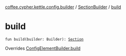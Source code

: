 [coffee.cypher.kettle.config.builder](../index.md) / [SectionBuilder](index.md) / [build](./build.md)

# build

`fun build(builder: Builder): `[`Section`](../../coffee.cypher.kettle.config/-section/index.md)

Overrides [ConfigElementBuilder.build](../../coffee.cypher.kettle.config.builder.type/-config-element-builder/build.md)

